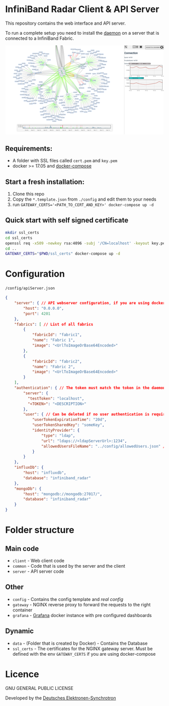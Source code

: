 # InfiniBand Radar Client & API Server

This repository contains the web interface and API server.

To run a complete setup you need to install the [daemon](https://github.com/infiniband-radar/infiniband-radar-daemon) on a server that is connected to a InfiniBand Fabric.

![InfiniBand-Radar](./screenshot1.png)

## Requirements: 
 - A folder with SSL files called `cert.pem` and `key.pem`
 - docker >= 17.05 and [docker-compose](https://github.com/docker/compose/releases)

## Start a fresh installation:
1. Clone this repo
2. Copy the `*.template.json` from `./config` and edit them to your needs
3. run `GATEWAY_CERTS='<PATH_TO_CERT_AND_KEY>' docker-compose up -d`

## Quick start with self signed certificate 
```sh
mkdir ssl_certs
cd ssl_certs
openssl req -x509 -newkey rsa:4096 -subj '/CN=localhost' -keyout key.pem -out cert.pem -days 365 -nodes
cd ..
GATEWAY_CERTS="$PWD/ssl_certs" docker-compose up -d
```

# Configuration

`/config/apiServer.json`

```json
{
    "server": { // API webserver configuration, if you are using docker-compose leave it as it is
        "host": "0.0.0.0",
        "port": 4201
    },
    "fabrics": [ // List of all fabrics
        {
            "fabricId": "fabric1",
            "name": "Fabric 1",
            "image": "<UrlToImageOrBase64Encoded>"
        },
        {
            "fabricId": "fabric2",
            "name": "Fabric 2",
            "image": "<UrlToImageOrBase64Encoded>"
        }
    ],
    "authentication": { // The token must match the token in the daemon config
        "server": {
          "testToken": "localhost",
          "<TOKEN>": "<DESCRIPTION>"
        },
        "user": { // Can be deleted if no user authentication is required.
            "userTokenExpirationTime": "20d",
            "userTokenSharedKey": "someKey",
            "identityProvider": {
                "type": "ldap",
                "url": "ldaps://<ldapServerUrl>:1234",
                "allowedUsersFileName": "../config/allowedUsers.json" // Can be deleted if all valid LDAP users should have accsess to the application
            }
        }
    },
    "influxDb": {
        "host": "influxdb",
        "database": "infiniband_radar"
    },
    "mongoDb": {
        "host": "mongodb://mongodb:27017/",
        "database": "infiniband_radar"
    }
}
```



# Folder structure
## Main code
- `client` - Web client code
- `common` - Code that is used by the server and the client
- `server` - API server code

## Other
- `config` - Contains the config template and _real config_
- `gateway` - NGINX reverse proxy to forward the requests to the right container
- `grafana` - [Grafana](https://grafana.com/) docker instance with pre configured dashboards

## Dynamic
- `data` - (Folder that is created by Docker) - Contains the Database
- `ssl_certs` - The certificates for the NGINX gateway server. Must be defined with the env `GATEWAY_CERTS` if you are using docker-compose

# Licence
GNU GENERAL PUBLIC LICENSE

Developed by the [Deutsches Elektronen-Synchrotron](https://www.desy.de/)
